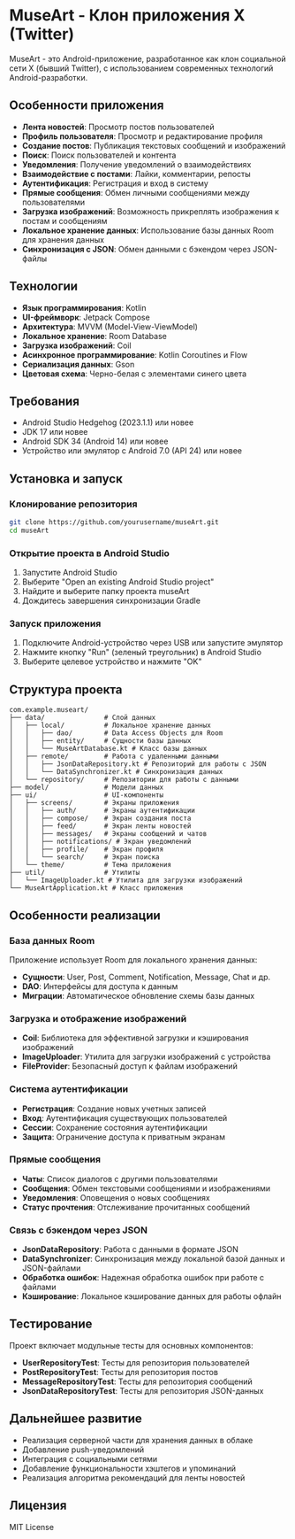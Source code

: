 # MuseArt - Клон приложения X (Twitter)

MuseArt - это Android-приложение, разработанное как клон социальной сети X (бывший Twitter), с использованием современных технологий Android-разработки.

## Особенности приложения

- **Лента новостей**: Просмотр постов пользователей
- **Профиль пользователя**: Просмотр и редактирование профиля
- **Создание постов**: Публикация текстовых сообщений и изображений
- **Поиск**: Поиск пользователей и контента
- **Уведомления**: Получение уведомлений о взаимодействиях
- **Взаимодействие с постами**: Лайки, комментарии, репосты
- **Аутентификация**: Регистрация и вход в систему
- **Прямые сообщения**: Обмен личными сообщениями между пользователями
- **Загрузка изображений**: Возможность прикреплять изображения к постам и сообщениям
- **Локальное хранение данных**: Использование базы данных Room для хранения данных
- **Синхронизация с JSON**: Обмен данными с бэкендом через JSON-файлы

## Технологии

- **Язык программирования**: Kotlin
- **UI-фреймворк**: Jetpack Compose
- **Архитектура**: MVVM (Model-View-ViewModel)
- **Локальное хранение**: Room Database
- **Загрузка изображений**: Coil
- **Асинхронное программирование**: Kotlin Coroutines и Flow
- **Сериализация данных**: Gson
- **Цветовая схема**: Черно-белая с элементами синего цвета

## Требования

- Android Studio Hedgehog (2023.1.1) или новее
- JDK 17 или новее
- Android SDK 34 (Android 14) или новее
- Устройство или эмулятор с Android 7.0 (API 24) или новее

## Установка и запуск

### Клонирование репозитория

```bash
git clone https://github.com/yourusername/museArt.git
cd museArt
```

### Открытие проекта в Android Studio

1. Запустите Android Studio
2. Выберите "Open an existing Android Studio project"
3. Найдите и выберите папку проекта museArt
4. Дождитесь завершения синхронизации Gradle

### Запуск приложения

1. Подключите Android-устройство через USB или запустите эмулятор
2. Нажмите кнопку "Run" (зеленый треугольник) в Android Studio
3. Выберите целевое устройство и нажмите "OK"

## Структура проекта

```
com.example.museart/
├── data/               # Слой данных
│   ├── local/          # Локальное хранение данных
│   │   ├── dao/        # Data Access Objects для Room
│   │   ├── entity/     # Сущности базы данных
│   │   └── MuseArtDatabase.kt # Класс базы данных
│   ├── remote/         # Работа с удаленными данными
│   │   ├── JsonDataRepository.kt # Репозиторий для работы с JSON
│   │   └── DataSynchronizer.kt # Синхронизация данных
│   └── repository/     # Репозитории для работы с данными
├── model/              # Модели данных
├── ui/                 # UI-компоненты
│   ├── screens/        # Экраны приложения
│   │   ├── auth/       # Экраны аутентификации
│   │   ├── compose/    # Экран создания поста
│   │   ├── feed/       # Экран ленты новостей
│   │   ├── messages/   # Экраны сообщений и чатов
│   │   ├── notifications/ # Экран уведомлений
│   │   ├── profile/    # Экран профиля
│   │   └── search/     # Экран поиска
│   └── theme/          # Тема приложения
├── util/               # Утилиты
│   └── ImageUploader.kt # Утилита для загрузки изображений
└── MuseArtApplication.kt # Класс приложения
```

## Особенности реализации

### База данных Room

Приложение использует Room для локального хранения данных:
- **Сущности**: User, Post, Comment, Notification, Message, Chat и др.
- **DAO**: Интерфейсы для доступа к данным
- **Миграции**: Автоматическое обновление схемы базы данных

### Загрузка и отображение изображений

- **Coil**: Библиотека для эффективной загрузки и кэширования изображений
- **ImageUploader**: Утилита для загрузки изображений с устройства
- **FileProvider**: Безопасный доступ к файлам изображений

### Система аутентификации

- **Регистрация**: Создание новых учетных записей
- **Вход**: Аутентификация существующих пользователей
- **Сессии**: Сохранение состояния аутентификации
- **Защита**: Ограничение доступа к приватным экранам

### Прямые сообщения

- **Чаты**: Список диалогов с другими пользователями
- **Сообщения**: Обмен текстовыми сообщениями и изображениями
- **Уведомления**: Оповещения о новых сообщениях
- **Статус прочтения**: Отслеживание прочитанных сообщений

### Связь с бэкендом через JSON

- **JsonDataRepository**: Работа с данными в формате JSON
- **DataSynchronizer**: Синхронизация между локальной базой данных и JSON-файлами
- **Обработка ошибок**: Надежная обработка ошибок при работе с файлами
- **Кэширование**: Локальное кэширование данных для работы офлайн

## Тестирование

Проект включает модульные тесты для основных компонентов:
- **UserRepositoryTest**: Тесты для репозитория пользователей
- **PostRepositoryTest**: Тесты для репозитория постов
- **MessageRepositoryTest**: Тесты для репозитория сообщений
- **JsonDataRepositoryTest**: Тесты для репозитория JSON-данных

## Дальнейшее развитие

- Реализация серверной части для хранения данных в облаке
- Добавление push-уведомлений
- Интеграция с социальными сетями
- Добавление функциональности хэштегов и упоминаний
- Реализация алгоритма рекомендаций для ленты новостей

## Лицензия

MIT License

